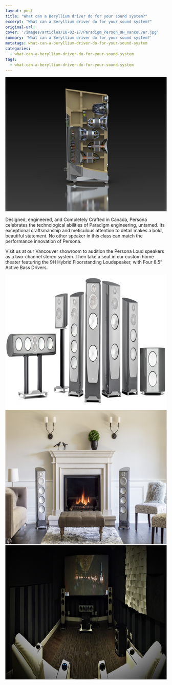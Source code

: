 ```yaml
---
layout: post
title: "What can a Beryllium driver do for your sound system?"
excerpt: "What can a Beryllium driver do for your sound system?"
original-url:
cover: '/images/articles/18-02-17/Paradigm_Person_9H_Vancouver.jpg'
summary: 'What can a Beryllium driver do for your sound system?'
metatags: what-can-a-beryllium-driver-do-for-your-sound-system
categories:
  - what-can-a-beryllium-driver-do-for-your-sound-system
tags:
  - what-can-a-beryllium-driver-do-for-your-sound-system
---
```

<div class="post-body entry-content" id="post-body-4174872115541856377" itemprop="description articleBody">
  <div style="text-align: left;">
    <img alt="" width="630" height="420" src="/images/articles/18-02-17/Paradigm_Person_9H_Vancouver.jpg"/>
    <p>Designed, engineered, and Completely Crafted in Canada, Persona celebrates the technological abilities of Paradigm engineering, untamed. Its exceptional craftsmanship and meticulous attention to detail makes a bold, beautiful statement. No other speaker in this class can match the performance innovation of Persona.</p>
    <p> Visit us at our Vancouver showroom to audition the Persona Loud speakers as a two-channel stereo system. Then take a seat in our custom home theater featuring the 9H Hybrid Floorstanding Loudspeaker, with Four 8.5” Active Bass Drivers.</p>
    <img alt="" width="630" height="420" src="/images/articles/18-02-17/Paradigm_Persona_Speakers_Vancouver.jpg "/>
    <img alt="" width="630" height="420" src="/images/articles/18-02-17/Paradigm_Persona_Vancouver.jpg"/>
    <img alt="" width="630" height="420" src="/images/articles/18-02-17/Westcoast_High_End_Home_Theater.JPG"/>
  </div>